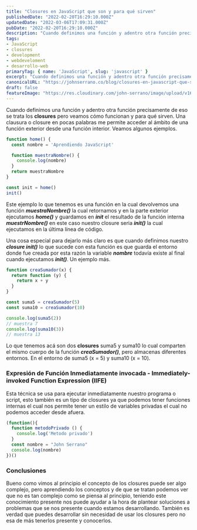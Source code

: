 ```yaml
---
title: "Closures en JavaScript que son y para qué sirven"
publishedDate: "2022-02-20T16:29:10.000Z"
updatedDate: "2022-03-06T17:09:31.000Z"
pubDate: "2022-02-20T16:29:10.000Z"
description: "Cuando definimos una función y adentro otra función precisamente de eso se trata los closures pero veamos cómo funcionan y para qué sirven."
tags:
- JavaScript
- closures
- development
- webdeveloment
- desarrollo-web
primaryTag: { name: 'JavaScript', slug: 'javascript' }
excerpt: "Cuando definimos una función y adentro otra función precisamente de eso se trata los closures pero veamos cómo funcionan y para qué sirven."
canonicalURL: "https://johnserrano.co/blog/closures-en-javascript-que-son-y-para-que-sirven"
draft: false
featureImage: "https://res.cloudinary.com/john-serrano/image/upload/v1680391473/John%20Serrano/Blog%20Post/closures-en-javascript-que-son-y-para-que-sirven/closures_nq1bkk.jpg"
---
```


Cuando definimos una función y adentro otra función precisamente de eso se trata los **closures** pero veamos cómo funcionan y para qué sirven. Una clausura o closure en pocas palabras me permite acceder al ámbito de una función exterior desde una función interior. Veamos algunos ejemplos.

```js
function home() {
  const nombre = 'Aprendiendo JavaScript'

  function muestraNombre() {
    console.log(nombre)
  }
  return muestraNombre
}

const init = home()
init()
```

Este ejemplo lo que tenemos es una función en la cual devolvemos una función ***muestraNombre()*** la cual retornamos y en la parte exterior ejecutamos ***home()*** y guardamos en ***init*** el resultado de la función interna ***muestrNombre()*** en este caso nuestro closure seria ***init()*** la cual ejecutamos en la última línea de código.

Una cosa especial para dejarlo más claro es que cuando definimos nuestro ***closure init()*** lo que sucede con esta función es que guarda el entorno donde fue creada por esta razón la variable ***nombre*** todavía existe al final cuando ejecutamos ***init()***. Un ejemplo más.

```js
function creaSumador(x) {
  return function (y) {
    return x + y
  }
}

const suma5 = creaSumador(5)
const suma10 = creaSumador(10)

console.log(suma5(2))
// muestra 7
console.log(suma10(3))
// muestra 13
```

Lo que tenemos acá son dos **closures** suma5 y suma10 lo cual comparten el mismo cuerpo de la función ***creaSumador()***, pero almacenas diferentes entornos. En el entorno de suma5 (x = 5) y suma10 (x = 10).

### Expresión de Función Inmediatamente invocada - Immediately-invoked Function Expression (IIFE)

Esta técnica se usa para ejecutar inmediatamente nuestro programa o script, esto también es un tipo de closures ya que podemos tener funciones internas el cual nos permite tener un estilo de variables privadas el cual no podemos acceder desde afuera.

```js
(function(){
  function metodoPrivado () {
    console.log('Metodo privado')
  }
  const nombre = "John Serrano"
  console.log(nombre)
})()
```

### Conclusiones

Bueno como vimos al principio el concepto de los closures puede ser algo complejo, pero aprendiendo los conceptos y de que se tratan podemos ver que no es tan complejo como se piensa al principio, teniendo este conocimiento presente nos puede ayudar a la hora de plantear soluciones a problemas que se nos presente cuando estamos desarrollando. También es verdad que puedes desarrollar sin necesidad de usar los closures pero no esa de más tenerlos presente y conocerlos.
